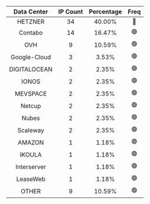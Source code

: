 | Data Center | IP Count | Percentage | Freq |
|:------------:|:--------:|:-----------:|:-----:|
| HETZNER | 34 | 40.00% | 🔴 |
| Contabo | 14 | 16.47% | 🟢 |
| OVH | 9 | 10.59% | 🟢 |
| Google-Cloud | 3 | 3.53% | 🟢 |
| DIGITALOCEAN | 2 | 2.35% | 🟢 |
| IONOS | 2 | 2.35% | 🟢 |
| MEVSPACE | 2 | 2.35% | 🟢 |
| Netcup | 2 | 2.35% | 🟢 |
| Nubes | 2 | 2.35% | 🟢 |
| Scaleway | 2 | 2.35% | 🟢 |
| AMAZON | 1 | 1.18% | 🟢 |
| IKOULA | 1 | 1.18% | 🟢 |
| Interserver | 1 | 1.18% | 🟢 |
| LeaseWeb | 1 | 1.18% | 🟢 |
| OTHER | 9 | 10.59% | 🟢 |